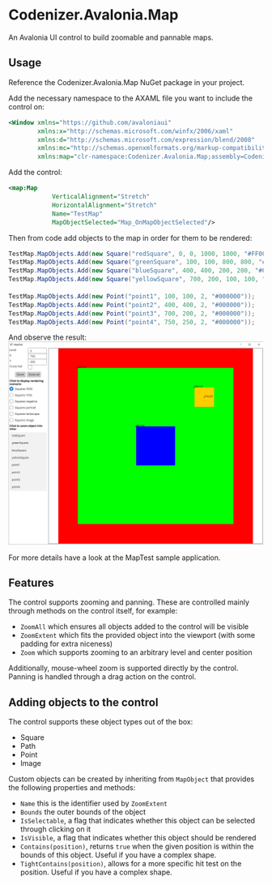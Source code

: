 # Codenizer.Avalonia.Map

An Avalonia UI control to build zoomable and pannable maps.

## Usage

Reference the Codenizer.Avalonia.Map NuGet package in your project.

Add the necessary namespace to the AXAML file you want to include the control on:

```xml
<Window xmlns="https://github.com/avaloniaui"
        xmlns:x="http://schemas.microsoft.com/winfx/2006/xaml"
        xmlns:d="http://schemas.microsoft.com/expression/blend/2008"
        xmlns:mc="http://schemas.openxmlformats.org/markup-compatibility/2006"
        xmlns:map="clr-namespace:Codenizer.Avalonia.Map;assembly=Codenizer.Avalonia.Map" <!-- Add this -->
```

Add the control:

```xml
<map:Map
            VerticalAlignment="Stretch"
            HorizontalAlignment="Stretch"
            Name="TestMap"
            MapObjectSelected="Map_OnMapObjectSelected"/>
```

Then from code add objects to the map in order for them to be rendered:

```csharp
TestMap.MapObjects.Add(new Square("redSquare", 0, 0, 1000, 1000, "#FF0000"));
TestMap.MapObjects.Add(new Square("greenSquare", 100, 100, 800, 800, "#00FF00"));
TestMap.MapObjects.Add(new Square("blueSquare", 400, 400, 200, 200, "#0000FF"));
TestMap.MapObjects.Add(new Square("yellowSquare", 700, 200, 100, 100, "#FFCC00"));

TestMap.MapObjects.Add(new Point("point1", 100, 100, 2, "#000000"));
TestMap.MapObjects.Add(new Point("point2", 400, 400, 2, "#000000"));
TestMap.MapObjects.Add(new Point("point3", 700, 200, 2, "#000000"));
TestMap.MapObjects.Add(new Point("point4", 750, 250, 2, "#000000"));
```

And observe the result: ![Screenshot of a rendered map](./images/rendered-map-screenshot.png)

For more details have a look at the MapTest sample application.

## Features

The control supports zooming and panning. These are controlled mainly through methods on the control itself, for example:

- `ZoomAll` which ensures all objects added to the control will be visible
- `ZoomExtent` which fits the provided object into the viewport (with some padding for extra niceness)
- `Zoom` which supports zooming to an arbitrary level and center position

Additionally, mouse-wheel zoom is supported directly by the control. Panning is handled through a drag action on the control.

## Adding objects to the control

The control supports these object types out of the box:

- Square
- Path
- Point
- Image

Custom objects can be created by inheriting from `MapObject` that provides the following properties and methods:

- `Name` this is the identifier used by `ZoomExtent`
- `Bounds` the outer bounds of the object
- `IsSelectable`, a flag that indicates whether this object can be selected through clicking on it
- `IsVisible`, a flag that indicates whether this object should be rendered
- `Contains(position)`, returns `true` when the given position is within the bounds of this object. Useful if you have a complex shape.
- `TightContains(position)`, allows for a more specific hit test on the position. Useful if you have a complex shape.
